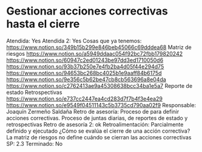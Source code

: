 # Gestionar acciones correctivas hasta el cierre

Atendida: Yes
Atendida 2: Yes
Cosas que ya tenemos: https://www.notion.so/349b15b299e846beb45066c69dddea68
Matriz de riesgos
https://www.notion.so/a5949ddaac054f92bc72fbb179820242
https://www.notion.so/60947c2ed01243be97dd3ed1710050d6
https://www.notion.so/93b37b250e7e4fb2ba4d05f44e294d75
https://www.notion.so/94653bc268bc4025b1e9aaff84b6175d
https://www.notion.so/9e356c5b62be47cb8cb563696a8e04da
https://www.notion.so/c2762413ae9a45308638bcc34ba1e5a7
Reporte de estado
Retrospectivas                              https://www.notion.so/e737cc2447ea4cd283d7f7b4f3e4ea29                   https://www.notion.so/e9549f04511143c5b3735cd790aa02f9
Responsable: Joaquín Zermeño Saldaña
Retro de asesoría: Proceso de para definir acciones correctivas. Proceso de juntas diarias, de reportes de estado y retrospectivas
Retro de asesoría 2: ok
Retroalimentación: Parcialmente definido y ejecutado
¿Cómo se evalúa el cierre de una acción correctiva?
La matriz de riesgos no define cuándo 
se cierran las acciones correctivas
SP: 2.3
Terminado: No